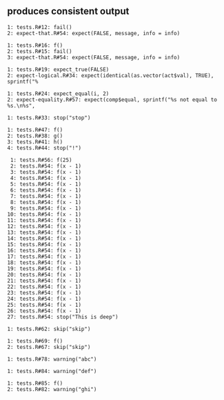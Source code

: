 ## produces consistent output

    1: tests.R#12: fail()
    2: expect-that.R#54: expect(FALSE, message, info = info)
    
    1: tests.R#16: f()
    2: tests.R#15: fail()
    3: expect-that.R#54: expect(FALSE, message, info = info)
    
    1: tests.R#19: expect_true(FALSE)
    2: expect-logical.R#34: expect(identical(as.vector(act$val), TRUE), sprintf("%
    
    1: tests.R#24: expect_equal(i, 2)
    2: expect-equality.R#57: expect(comp$equal, sprintf("%s not equal to %s.\n%s",
    
    1: tests.R#33: stop("stop")
    
    1: tests.R#47: f()
    2: tests.R#38: g()
    3: tests.R#41: h()
    4: tests.R#44: stop("!")
    
     1: tests.R#56: f(25)
     2: tests.R#54: f(x - 1)
     3: tests.R#54: f(x - 1)
     4: tests.R#54: f(x - 1)
     5: tests.R#54: f(x - 1)
     6: tests.R#54: f(x - 1)
     7: tests.R#54: f(x - 1)
     8: tests.R#54: f(x - 1)
     9: tests.R#54: f(x - 1)
    10: tests.R#54: f(x - 1)
    11: tests.R#54: f(x - 1)
    12: tests.R#54: f(x - 1)
    13: tests.R#54: f(x - 1)
    14: tests.R#54: f(x - 1)
    15: tests.R#54: f(x - 1)
    16: tests.R#54: f(x - 1)
    17: tests.R#54: f(x - 1)
    18: tests.R#54: f(x - 1)
    19: tests.R#54: f(x - 1)
    20: tests.R#54: f(x - 1)
    21: tests.R#54: f(x - 1)
    22: tests.R#54: f(x - 1)
    23: tests.R#54: f(x - 1)
    24: tests.R#54: f(x - 1)
    25: tests.R#54: f(x - 1)
    26: tests.R#54: f(x - 1)
    27: tests.R#54: stop("This is deep")
    
    1: tests.R#62: skip("skip")
    
    1: tests.R#69: f()
    2: tests.R#67: skip("skip")
    
    1: tests.R#78: warning("abc")
    
    1: tests.R#84: warning("def")
    
    1: tests.R#85: f()
    2: tests.R#82: warning("ghi")
    


